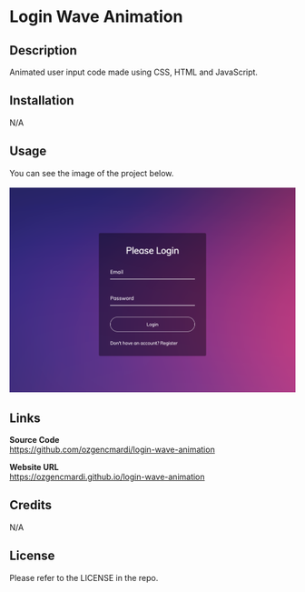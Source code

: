 # Login Wave Animation

## Description

Animated user input code made using CSS, HTML and JavaScript.

## Installation

N/A

## Usage

You can see the image of the project below.
<br><br>
![alt text](img/screenshot.png)

## Links

<b>Source Code</b>
<br>
https://github.com/ozgencmardi/login-wave-animation

<b>Website URL</b>
<br>
https://ozgencmardi.github.io/login-wave-animation

## Credits

N/A

## License

Please refer to the LICENSE in the repo.